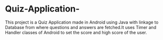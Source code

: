 # Quiz-Application-
This project is a Quiz Application made in Android using Java with linkage to Database from where questions and answers are fetched.It uses Timer and Handler classes of Android to set the score and high score of the user.
